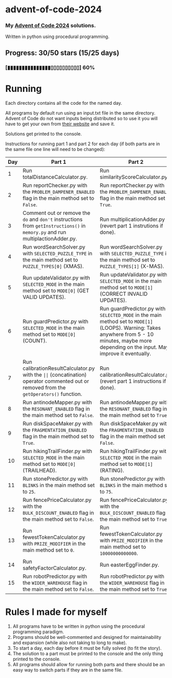 # advent-of-code-2024

### My [Advent of Code 2024](https://adventofcode.com/2024) solutions.
Written in python using procedural programming.

## Progress: 30/50 stars (15/25 days)

### [▮▮▮▮▮▮▮▮▮▮▮▮▮▮▮▯▯▯▯▯▯▯▯▯▯] 60%


# Running

Each directory contains all the code for the named day.

All programs by default run using an input.txt file in the same directory. Advent of Code do not want inputs being distributed so to use it you will have to get your own from [their website](https://adventofcode.com/2024) and save it.

Solutions get printed to the console.

Instructions for running part 1 and part 2 for each day (if both parts are in the same file one line will need to be changed):

| Day | Part 1                                                                                                                         | Part 2                                                                                                    |
| --- | ------------------------------------------------------------------------------------------------------------------------------ | --------------------------------------------------------------------------------------------------------- |
|  1  | Run totalDistanceCalculator.py.                                                                                                | Run similarityScoreCalculator.py.                                                                         |
|  2  | Run reportChecker.py with the `PROBLEM_DAMPENER_ENABLED` flag in the main method set to `False`.                               | Run reportChecker.py with the `PROBLEM_DAMPENER_ENABLED` flag in the main method set to `True`.           |
|  3  | Comment out or remove the `do` and `don't` instructions from `getInstructions()` in `memory.py` and run multiplactionAdder.py. | Run multiplicationAdder.py (revert part 1 instrutions if done).                                           |
|  4  | Run wordSearchSolver.py with `SELECTED_PUZZLE_TYPE` in the main method set to `PUZZLE_TYPES[0]` (XMAS).                        | Run wordSearchSolver.py with `SELECTED_PUZZLE_TYPE` in the main method set to `PUZZLE_TYPES[1]` (X-MAS).  |
|  5  | Run updateValidator.py with `SELECTED_MODE` in the main method set to `MODE[0]` (GET VALID UPDATES).                           | Run updateValidator.py with `SELECTED_MODE` in the main method set to `MODE[1]` (CORRECT INVALID UPDATES).|
|  6  | Run guardPredictor.py with `SELECTED_MODE` in the main method set to `MODE[0]` (COUNT).                                        | Run guardPredictor.py with `SELECTED_MODE` in the main method set to `MODE[1]` (LOOPS). Warning: Takes anywhere from 5 - 10 minutes, maybe more depending on the input. May improve it eventually. |
|  7  | Run calibrationResultCalculator.py with the <code>&#124;&#124;</code> (concatination) operator commented out or removed from the `getOperators()` function. | Run calibrationResultCalculator.py (revert part 1 instructions if done).     |
|  8  | Run antinodeMapper.py with the `RESONANT_ENABLED` flag in the main method set to `False`.                                      | Run antinodeMapper.py with the `RESONANT_ENABLED` flag in the main method set to `True`.                  |
|  9  | Run diskSpaceMaker.py with the `FRAGMENTATION_ENABLED` flag in the main method set to `True`.                                  | Run diskSpaceMaker.py with the `FRAGMENTATION_ENABLED` flag in the main method set to `False`.            |
|  10 | Run hikingTrailFinder.py with `SELECTED_MODE` in the main method set to `MODE[0]` (TRAILHEAD).                                 | Run hikingTrailFinder.py with `SELECTED_MODE` in the main method set to `MODE[1]` (RATING).               |
|  11 | Run stonePredictor.py with `BLINKS` in the main method set to `25`.                                                            | Run stonePredictor.py with `BLINKS` in the main method set to `75`.                                       |
|  12 | Run fencePriceCalculator.py with the `BULK_DISCOUNT_ENABLED` flag in the main method set to `False`.                           | Run fencePriceCalculator.py with the `BULK_DISCOUNT_ENABLED` flag in the main method set to `True`.       |
|  13 | Run fewestTokenCalculator.py with `PRIZE_MODIFIER` in the main method set to `0`.                                              | Run fewestTokenCalculator.py with `PRIZE_MODIFIER` in the main method set to `10000000000000`.            |
|  14 | Run safetyFactorCalculator.py.                                                                                                 | Run easterEggFinder.py.                                                                                   |
|  15 | Run robotPredictor.py with the `WIDER_WAREHOUSE` flag in the main method set to `False`.                                       | Run robotPredictor.py with the `WIDER_WAREHOUSE` flag in the main method set to `True`.                   |


# Rules I made for myself
1. All programs have to be written in python using the procedural programming paradigm.
2. Programs should be well-commented and designed for maintainability and expansion (while also not taking to long to make).
3. To start a day, each day before it must be fully solved (to fit the story).
4. The solution to a part must be printed to the console and the only thing printed to the console.
5. All programs should allow for running both parts and there should be an easy way to switch parts if they are in the same file.

